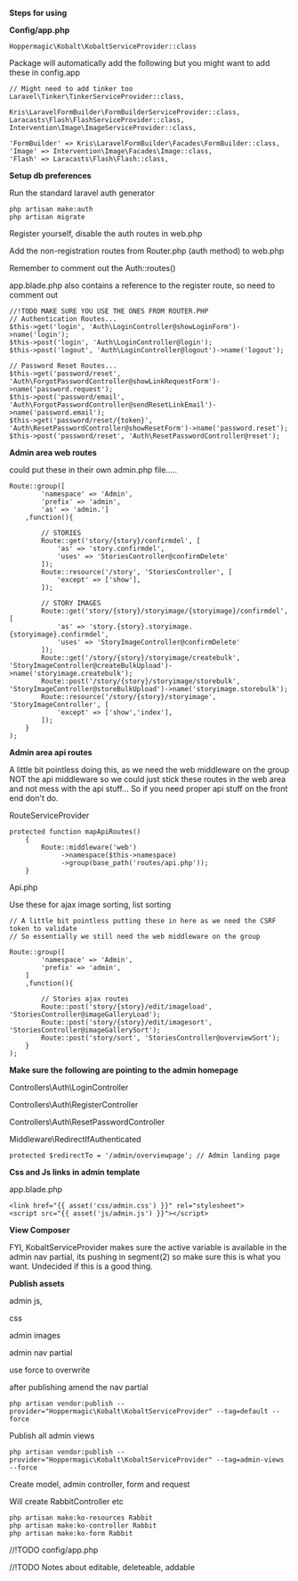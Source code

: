 **Steps for using**

**Config/app.php**

````
Hoppermagic\Kobalt\KobaltServiceProvider::class

````
Package will automatically add the following but you might want to add these in config.app
````
// Might need to add tinker too
Laravel\Tinker\TinkerServiceProvider::class,

Kris\LaravelFormBuilder\FormBuilderServiceProvider::class,
Laracasts\Flash\FlashServiceProvider::class,
Intervention\Image\ImageServiceProvider::class,

'FormBuilder' => Kris\LaravelFormBuilder\Facades\FormBuilder::class,
'Image' => Intervention\Image\Facades\Image::class,
'Flash'	=> Laracasts\Flash\Flash::class,
````

**Setup db preferences**

Run the standard laravel auth generator

````
php artisan make:auth
php artisan migrate
````

Register yourself, disable the auth routes in web.php

Add the non-registration routes from Router.php (auth method) to web.php

Remember to comment out the Auth::routes()

app.blade.php also contains a reference to the register route, so need to comment out

````
//!TODO MAKE SURE YOU USE THE ONES FROM ROUTER.PHP
// Authentication Routes...
$this->get('login', 'Auth\LoginController@showLoginForm')->name('login');
$this->post('login', 'Auth\LoginController@login');
$this->post('logout', 'Auth\LoginController@logout')->name('logout');

// Password Reset Routes...
$this->get('password/reset', 'Auth\ForgotPasswordController@showLinkRequestForm')->name('password.request');
$this->post('password/email', 'Auth\ForgotPasswordController@sendResetLinkEmail')->name('password.email');
$this->get('password/reset/{token}', 'Auth\ResetPasswordController@showResetForm')->name('password.reset');
$this->post('password/reset', 'Auth\ResetPasswordController@reset');
````



**Admin area web routes** 

could put these in their own admin.php file.....

````
Route::group([
        'namespace' => 'Admin',
        'prefix' => 'admin',
        'as' => 'admin.']
    ,function(){

        // STORIES
        Route::get('story/{story}/confirmdel', [
            'as' => 'story.confirmdel',
            'uses' => 'StoriesController@confirmDelete'
        ]);
        Route::resource('/story', 'StoriesController', [
            'except' => ['show'],
        ]);

        // STORY IMAGES
        Route::get('story/{story}/storyimage/{storyimage}/confirmdel', [
            'as' => 'story.{story}.storyimage.{storyimage}.confirmdel',
            'uses' => 'StoryImageController@confirmDelete'
        ]);
        Route::get('/story/{story}/storyimage/createbulk', 'StoryImageController@createBulkUpload')->name('storyimage.createbulk');
        Route::post('/story/{story}/storyimage/storebulk', 'StoryImageController@storeBulkUpload')->name('storyimage.storebulk');
        Route::resource('/story/{story}/storyimage', 'StoryImageController', [
            'except' => ['show','index'],
        ]);
    }
);

````

**Admin area api routes**

A little bit pointless doing this, as we need the web middleware on the group
NOT the api middleware so we could just stick these routes in the web area and
not mess with the api stuff... So if you need proper api stuff on the front end don't do.

RouteServiceProvider

````
protected function mapApiRoutes()
    {
        Route::middleware('web')
             ->namespace($this->namespace)
             ->group(base_path('routes/api.php'));
    }
````

Api.php

Use these for ajax image sorting, list sorting

````
// A little bit pointless putting these in here as we need the CSRF token to validate
// So essentially we still need the web middleware on the group

Route::group([
        'namespace' => 'Admin',
        'prefix' => 'admin',
    ]
    ,function(){

        // Stories ajax routes
        Route::post('story/{story}/edit/imageload', 'StoriesController@imageGalleryLoad');
        Route::post('story/{story}/edit/imagesort', 'StoriesController@imageGallerySort');
        Route::post('story/sort', 'StoriesController@overviewSort');
    }
);
````

**Make sure the following are pointing to the admin homepage**

Controllers\Auth\LoginController

Controllers\Auth\RegisterController

Controllers\Auth\ResetPasswordController

Middleware\RedirectIfAuthenticated

````
protected $redirectTo = '/admin/overviewpage'; // Admin landing page
````

**Css and Js links in admin template**

app.blade.php

````
<link href="{{ asset('css/admin.css') }}" rel="stylesheet">
<script src="{{ asset('js/admin.js') }}"></script>
````

**View Composer**

FYI, KobaltServiceProvider makes sure the active variable is available in the admin nav partial, its pushing in
segment(2) so make sure this is what you want. Undecided if this is a good thing.
 
**Publish assets** 

admin js,

css

admin images 

admin nav partial

use force to overwrite

after publishing amend the nav partial

````
php artisan vendor:publish --provider="Hoppermagic\Kobalt\KobaltServiceProvider" --tag=default --force
````

Publish all admin views

````
php artisan vendor:publish --provider="Hoppermagic\Kobalt\KobaltServiceProvider" --tag=admin-views --force
````

Create model, admin controller, form and request

Will create RabbitController etc

````
php artisan make:ko-resources Rabbit
php artisan make:ko-controller Rabbit
php artisan make:ko-form Rabbit
````

//!TODO config/app.php

//!TODO Notes about editable, deleteable, addable
